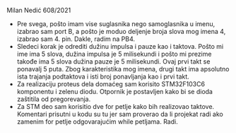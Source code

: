 Milan Nedić 608/2021
-	Pre svega, pošto imam vise suglasnika nego samoglasnika u imenu, izabrao sam port B, a pošto je moduo deljenje broja slova mog imena 4, izabrao sam 4. pin. Dakle, radim na PB4.
-	Sledeci korak je odrediti dužinu impulsa i pauze kao i taktova. Pošto mi ime ima 5 slova, dužina impulsa je 5 milisekundi i pošto mi prezime takođe ima 5 slova dužina pauze je 5 milisekundi. Ovaj prvi takt se ponavalj 5 puta. Zbog karakteristika mog imena, drugi takt ima apsolutno ista trajanja podtaktova i isti broj ponavljanja kao i prvi takt. 
-	Za realizaciju proteus dela domaćeg sam korisito STM32F103C6 komponentu i zelenu diodu. Otpornik je postavljen kako bi se dioda zaštitila od pregorevanja. 
-	Za STM deo sam korisitio dve for petlje kako bih realizovao taktove. Komentari prisutni u kodu su tu jer sam proverao da li projekat radi ako zamenim for petlje odgovarajućim while petljama. Radi.
